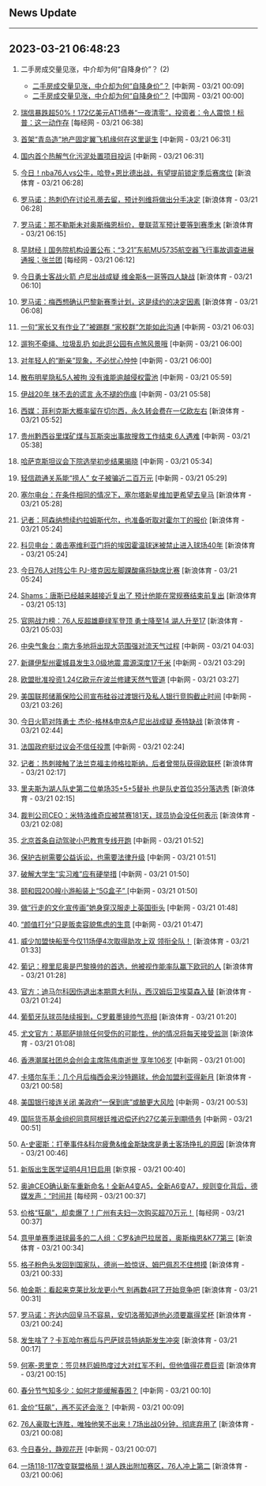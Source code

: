 ## News Update
---
2023-03-21 06:48:23
---
1. 二手房成交量见涨，中介却为何“自降身价”？ (2)
    +  <a target="_blank" href="http://www.chinanews.com//cj/2023/03-21/9975490.shtml">二手房成交量见涨，中介却为何“自降身价”？</a> [中新网 - 03/21 00:09]
    +  <a target="_blank" href="http://news.china.com.cn/2023-03/21/content_85180742.htm">二手房成交量见涨，中介却为何“自降身价”？</a> [中国网 - 03/21 00:00]

2. <a target="_blank" href="https://www.nbd.com.cn/articles/2023-03-21/2719266.html">瑞信暴跌超50%！172亿美元AT1债券“一夜清零”，投资者：令人震惊！标普：这一动作存</a> [每经网 - 03/21 06:38]
3. <a target="_blank" href="http://www.chinanews.com//gn/2023/03-21/9975525.shtml">首架“青岛造”地产固定翼飞机缘何在这里诞生</a> [中新网 - 03/21 06:31]
4. <a target="_blank" href="http://www.chinanews.com//gn/2023/03-21/9975524.shtml">国内首个热解气化污泥处置项目投运</a> [中新网 - 03/21 06:31]
5. <a target="_blank" href="https://k.sina.cn/article_1685707867_6479dc5b00101a6ey.html?from=sports&subch=nba">今日！nba76人vs公牛，哈登+恩比德出战，有望提前锁定季后赛席位</a> [新浪体育 - 03/21 06:28]
6. <a target="_blank" href="https://k.sina.cn/article_2018499075_784fda0302001mali.html?from=sports&subch=osport">罗马诺：热刺仍在讨论孔蒂去留，预计列维将做出分手决定</a> [新浪体育 - 03/21 06:28]
7. <a target="_blank" href="https://k.sina.cn/article_2018499075_784fda0302001mald.html?from=sports&subch=osport">罗马诺：那不勒斯未对奥斯梅恩标价，曼联蓝军预计要等到赛季末</a> [新浪体育 - 03/21 06:15]
8. <a target="_blank" href="https://www.nbd.com.cn/articles/2023-03-20/2718688.html">早财经丨国务院机构设置公布；“3·21”东航MU5735航空器飞行事故调查进展通报；张兰团</a> [每经网 - 03/21 06:12]
9. <a target="_blank" href="https://k.sina.cn/article_2018499075_784fda0302001malc.html?from=sports&subch=osport">今日勇士客战火箭 卢尼出战成疑 维金斯&一哥等四人缺战</a> [新浪体育 - 03/21 06:10]
10. <a target="_blank" href="https://k.sina.cn/article_2018499075_784fda0302001mal9.html?from=sports&subch=osport">罗马诺：梅西想确认巴黎新赛季计划，这是续约的决定因素</a> [新浪体育 - 03/21 06:08]
11. <a target="_blank" href="http://www.chinanews.com//sh/2023/03-21/9975519.shtml">一句“家长又有作业了”被踢群 “家校群”怎能如此沟通</a> [中新网 - 03/21 06:03]
12. <a target="_blank" href="http://www.chinanews.com//sh/2023/03-21/9975521.shtml">遛狗不牵绳、垃圾乱扔 如此逛公园有点煞风景哦</a> [中新网 - 03/21 06:00]
13. <a target="_blank" href="http://www.chinanews.com//sh/2023/03-21/9975520.shtml">对年轻人的“断亲”现象，不必忧心忡忡</a> [中新网 - 03/21 06:00]
14. <a target="_blank" href="http://www.chinanews.com//sh/2023/03-21/9975522.shtml">散布明星隐私5人被拘 没有谁能逾越侵权雷池</a> [中新网 - 03/21 05:59]
15. <a target="_blank" href="http://www.chinanews.com//gj/2023/03-21/9975523.shtml">伊战20年 抹不去的谎言 永不褪的伤痕</a> [中新网 - 03/21 05:58]
16. <a target="_blank" href="https://k.sina.cn/article_2018499075_784fda0302001mal4.html?from=sports&subch=osport">西媒：菲利克斯大概率留在切尔西，永久转会费在一亿欧左右</a> [新浪体育 - 03/21 05:52]
17. <a target="_blank" href="http://www.chinanews.com//sh/2023/03-21/9975516.shtml">贵州黔西谷里煤矿煤与瓦斯突出事故搜救工作结束 6人遇难</a> [中新网 - 03/21 05:38]
18. <a target="_blank" href="http://www.chinanews.com//gj/2023/03-21/9975514.shtml">哈萨克斯坦议会下院选举初步结果揭晓</a> [中新网 - 03/21 05:34]
19. <a target="_blank" href="http://www.chinanews.com//sh/2023/03-21/9975515.shtml">轻信疏通关系能“捞人” 女子被骗近二百万元</a> [中新网 - 03/21 05:29]
20. <a target="_blank" href="https://k.sina.cn/article_2018499075_784fda0302001maks.html?from=sports&subch=osport">塞尔电台：在条件相同的情况下，塞尔塔新星维加更希望去皇马</a> [新浪体育 - 03/21 05:28]
21. <a target="_blank" href="https://k.sina.cn/article_2018499075_784fda0302001makr.html?from=sports&subch=osport">记者：阿森纳想续约拉姆斯代尔，也准备听取对霍尔丁的报价</a> [新浪体育 - 03/21 05:24]
22. <a target="_blank" href="https://k.sina.cn/article_2018499075_784fda0302001makl.html?from=sports&subch=osport">科贝电台：袭击塞维利亚门将的埃因霍温球迷被禁止进入球场40年</a> [新浪体育 - 03/21 05:24]
23. <a target="_blank" href="https://k.sina.cn/article_2018499075_784fda0302001mako.html?from=sports&subch=osport">今日76人对阵公牛 PJ-塔克因左脚踝酸痛将缺席比赛</a> [新浪体育 - 03/21 05:24]
24. <a target="_blank" href="https://k.sina.cn/article_2018499075_784fda0302001makj.html?from=sports&subch=osport">Shams：唐斯已经越来越接近复出了 预计他能在常规赛结束前复出</a> [新浪体育 - 03/21 05:13]
25. <a target="_blank" href="https://k.sina.cn/article_2018499075_784fda0302001make.html?from=sports&subch=osport">官网战力榜：76人反超雄鹿绿军登顶 勇士降至14 湖人升至17</a> [新浪体育 - 03/21 05:03]
26. <a target="_blank" href="http://www.chinanews.com//sh/2023/03-21/9975510.shtml">中央气象台：南方多地将出现大范围强对流天气过程</a> [中新网 - 03/21 04:03]
27. <a target="_blank" href="http://www.chinanews.com//gn/2023/03-21/9975507.shtml">新疆伊犁州霍城县发生3.0级地震 震源深度17千米</a> [中新网 - 03/21 03:29]
28. <a target="_blank" href="http://www.chinanews.com//gj/2023/03-21/9975504.shtml">欧盟批准投资1.24亿欧元在波兰修建天然气管道</a> [中新网 - 03/21 03:27]
29. <a target="_blank" href="http://www.chinanews.com//gj/2023/03-21/9975503.shtml">美国联邦储蓄保险公司宣布硅谷过渡银行及私人银行竞购截止时间</a> [中新网 - 03/21 03:26]
30. <a target="_blank" href="https://k.sina.cn/article_2018499075_784fda0302001maja.html?from=sports&subch=osport">今日火箭对阵勇士 杰伦-格林&申京&卢尼出战成疑 泰特缺战</a> [新浪体育 - 03/21 02:44]
31. <a target="_blank" href="http://www.chinanews.com//gj/2023/03-21/9975502.shtml">法国政府挺过议会不信任投票</a> [中新网 - 03/21 02:24]
32. <a target="_blank" href="https://k.sina.cn/article_2018499075_784fda0302001maj5.html?from=sports&subch=osport">记者：热刺接触了法兰克福主帅格拉斯纳，后者曾带队获得欧联杯</a> [新浪体育 - 03/21 02:17]
33. <a target="_blank" href="https://k.sina.cn/article_2018499075_784fda0302001maj7.html?from=sports&subch=osport">里夫斯为湖人队史第二位单场35+5+5替补 也是队史首位35分落选秀</a> [新浪体育 - 03/21 02:15]
34. <a target="_blank" href="https://k.sina.cn/article_2018499075_784fda0302001maj3.html?from=sports&subch=osport">裁判公司CEO：米特洛维奇应被禁赛181天，球员协会没任何表示</a> [新浪体育 - 03/21 02:08]
35. <a target="_blank" href="http://www.chinanews.com//sh/2023/03-21/9975497.shtml">北京首条自动驾驶小巴教育专线开跑</a> [中新网 - 03/21 01:52]
36. <a target="_blank" href="http://www.chinanews.com//sh/2023/03-21/9975496.shtml">保护古树需要公益诉讼，也需要法律升级</a> [中新网 - 03/21 01:51]
37. <a target="_blank" href="http://www.chinanews.com//sh/2023/03-21/9975498.shtml">破解大学生“实习难”应有硬举措</a> [中新网 - 03/21 01:50]
38. <a target="_blank" href="http://www.chinanews.com//sh/2023/03-21/9975499.shtml">颐和园200艘小游船装上“5G盒子” </a> [中新网 - 03/21 01:50]
39. <a target="_blank" href="http://www.chinanews.com//sh/2023/03-21/9975501.shtml">做“行走的文化宣传画”她身穿汉服走上英国街头</a> [中新网 - 03/21 01:48]
40. <a target="_blank" href="http://www.chinanews.com//sh/2023/03-21/9975500.shtml">“颜值打分”只是贩卖容貌焦虑的生意</a> [中新网 - 03/21 01:47]
41. <a target="_blank" href="https://k.sina.cn/article_2018499075_784fda0302001maiz.html?from=sports&subch=osport">威少加盟快船至今仅11场便4次取得助攻上双 领衔全队！</a> [新浪体育 - 03/21 01:33]
42. <a target="_blank" href="https://k.sina.cn/article_2018499075_784fda0302001maiv.html?from=sports&subch=osport">葡记：穆里尼奥是巴黎换帅的首选，他被视作能率队赢下欧冠的人</a> [新浪体育 - 03/21 01:28]
43. <a target="_blank" href="https://k.sina.cn/article_2018499075_784fda0302001maiu.html?from=sports&subch=osport">官方：迪马尔科因伤退出本期意大利队，西汉姆后卫埃莫森入替</a> [新浪体育 - 03/21 01:24]
44. <a target="_blank" href="https://k.sina.cn/article_2018499075_784fda0302001maiw.html?from=sports&subch=osport">葡萄牙队球员陆续报到，C罗戴墨镜帅气亮相</a> [新浪体育 - 03/21 01:20]
45. <a target="_blank" href="https://k.sina.cn/article_2018499075_784fda0302001mais.html?from=sports&subch=osport">尤文官方：基耶萨排除任何受伤的可能性，他的情况将每天接受监测</a> [新浪体育 - 03/21 01:08]
46. <a target="_blank" href="http://www.chinanews.com//dwq/2023/03-21/9975495.shtml">香港潮属社团总会创会主席陈伟南逝世 享年106岁</a> [中新网 - 03/21 01:00]
47. <a target="_blank" href="https://k.sina.cn/article_2018499075_784fda0302001maip.html?from=sports&subch=osport">卡塔尔车手：几个月后梅西会来沙特踢球，他会加盟利亚得新月</a> [新浪体育 - 03/21 00:58]
48. <a target="_blank" href="http://www.chinanews.com//gj/2023/03-21/9975494.shtml">美国银行接连关闭 美政府“一保到底”或酿更大风险</a> [中新网 - 03/21 00:53]
49. <a target="_blank" href="http://www.chinanews.com//gj/2023/03-21/9975493.shtml">国际货币基金组织同意阿根廷推迟偿还约27亿美元到期债务</a> [中新网 - 03/21 00:51]
50. <a target="_blank" href="https://k.sina.cn/article_2018499075_784fda0302001main.html?from=sports&subch=osport">A-史密斯：打拳事件&科尔疲惫&维金斯缺席是勇士客场挣扎的原因</a> [新浪体育 - 03/21 00:46]
51. <a target="_blank" href="https://www.bjnews.com.cn/detail-167933020614179.html">新版出生医学证明4月1日启用</a> [新京报 - 03/21 00:40]
52. <a target="_blank" href="https://www.nbd.com.cn/articles/2023-03-21/2719223.html">奥迪CEO确认新车重新命名！全新A4变A5，全新A6变A7，规则变化背后，德媒发声：“时间并</a> [每经网 - 03/21 00:37]
53. <a target="_blank" href="https://www.nbd.com.cn/articles/2023-03-21/2719222.html">价格“狂飙”，却卖爆了！广州有夫妇一次购买超70万元！</a> [每经网 - 03/21 00:37]
54. <a target="_blank" href="https://k.sina.cn/article_2018499075_784fda0302001maik.html?from=sports&subch=osport">意甲单赛季进球最多的二人组：C罗&迪巴拉居首，奥斯梅恩&K77第三</a> [新浪体育 - 03/21 00:34]
55. <a target="_blank" href="https://k.sina.cn/article_2018499075_v784fda0302001mail.html?from=sports&subch=osport">格子粉色头发回到国家队，德尚一脸惊讶、姆巴佩忍不住想摸</a> [新浪体育 - 03/21 00:33]
56. <a target="_blank" href="https://k.sina.cn/article_2018499075_784fda0302001maij.html?from=sports&subch=osport">帕金斯：看起来克莱比狄龙更小气 别再数4冠了开始竞争吧</a> [新浪体育 - 03/21 00:31]
57. <a target="_blank" href="https://k.sina.cn/article_2018499075_784fda0302001maif.html?from=sports&subch=osport">罗马诺：齐达内回皇马不容易，安切洛蒂知道他必须要赢得奖杯</a> [新浪体育 - 03/21 00:24]
58. <a target="_blank" href="https://k.sina.cn/article_2018499075_m784fda0302001maid.html?from=sports&subch=osport">发生啥了？卡瓦哈尔赛后与巴萨球员特纳斯发生冲突</a> [新浪体育 - 03/21 00:17]
59. <a target="_blank" href="https://k.sina.cn/article_2018499075_784fda0302001maia.html?from=sports&subch=osport">何塞-恩里克：签贝林厄姆热度过大对红军不利，但他值得花费巨资</a> [新浪体育 - 03/21 00:15]
60. <a target="_blank" href="http://www.chinanews.com//cul/2023/03-21/9975492.shtml">春分节气知多少：如何才能缓解春困？</a> [中新网 - 03/21 00:10]
61. <a target="_blank" href="http://www.chinanews.com//cj/2023/03-21/9975491.shtml">金价“狂飙”，再不买还会涨？</a> [中新网 - 03/21 00:09]
62. <a target="_blank" href="https://k.sina.cn/article_5887996859_15ef3b3bb001010w6d.html?from=sports&subch=nba">76人豪取七连胜，唯独他笑不出来！7场出战0分钟，彻底弃用了</a> [新浪体育 - 03/21 00:08]
63. <a target="_blank" href="http://www.chinanews.com//shipin/cns/2023/03-21/news954444.shtml">今日春分，静观花开</a> [中新网 - 03/21 00:07]
64. <a target="_blank" href="https://k.sina.cn/article_5887996859_15ef3b3bb001010w4t.html?from=sports&subch=nba">一场118-117改变联盟格局！湖人跌出附加赛区，76人冲上第二</a> [新浪体育 - 03/21 00:06]
